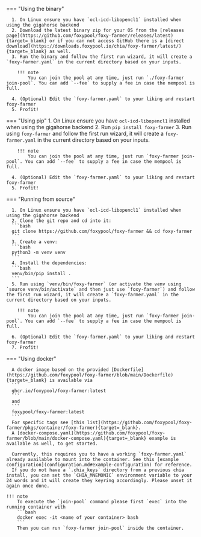 === "Using the binary"

      1. On Linux ensure you have `ocl-icd-libopencl1` installed when using the gigahorse backend
      2. Download the latest binary zip for your OS from the [releases page](https://github.com/foxypool/foxy-farmer/releases/latest){target=_blank} or if you can not access GitHub there is a [direct download](https://downloads.foxypool.io/chia/foxy-farmer/latest/){target=_blank} as well.
      3. Run the binary and follow the first run wizard, it will create a `foxy-farmer.yaml` in the current directory based on your inputs.

        !!! note
            You can join the pool at any time, just run `./foxy-farmer join-pool`. You can add `--fee` to supply a fee in case the mempool is full.

      4. (Optional) Edit the `foxy-farmer.yaml` to your liking and restart foxy-farmer
      5. Profit!

=== "Using pip"
      1. On Linux ensure you have `ocl-icd-libopencl1` installed when using the gigahorse backend
      2. Run `pip install foxy-farmer`
      3. Run using `foxy-farmer` and follow the first run wizard, it will create a `foxy-farmer.yaml` in the current directory based on your inputs.

        !!! note
            You can join the pool at any time, just run `foxy-farmer join-pool`. You can add `--fee` to supply a fee in case the mempool is full.

      4. (Optional) Edit the `foxy-farmer.yaml` to your liking and restart foxy-farmer
      5. Profit!

=== "Running from source"

      1. On Linux ensure you have `ocl-icd-libopencl1` installed when using the gigahorse backend
      2. Clone the git repo and cd into it: 
      ```bash
      git clone https://github.com/foxypool/foxy-farmer && cd foxy-farmer
      ```
      3. Create a venv:
      ```bash
      python3 -m venv venv
      ```
      4. Install the dependencies: 
      ```bash
      venv/bin/pip install .
      ```
      5. Run using `venv/bin/foxy-farmer` (or activate the venv using `source venv/bin/activate` and then just use `foxy-farmer`) and follow the first run wizard, it will create a `foxy-farmer.yaml` in the current directory based on your inputs.

        !!! note
            You can join the pool at any time, just run `foxy-farmer join-pool`. You can add `--fee` to supply a fee in case the mempool is full.

      6. (Optional) Edit the `foxy-farmer.yaml` to your liking and restart foxy-farmer
      7. Profit!

=== "Using docker"

      A docker image based on the provided [Dockerfile](https://github.com/foxypool/foxy-farmer/blob/main/Dockerfile){target=_blank} is available via
      ```
      ghcr.io/foxypool/foxy-farmer:latest
      ```
      and
      ```
      foxypool/foxy-farmer:latest
      ```
      For specific tags see [this list](https://github.com/foxypool/foxy-farmer/pkgs/container/foxy-farmer){target=_blank}.
      A [docker-compose.yaml](https://github.com/foxypool/foxy-farmer/blob/main/docker-compose.yaml){target=_blank} example is available as well, to get started.

      Currently, this requires you to have a working `foxy-farmer.yaml` already available to mount into the container. See this [example configuration](configuration.md#example-configuration) for reference.
      If you do not have a `.chia_keys` directory from a previous chia install, you can set the `CHIA_MNEMONIC` environment variable to your 24 words and it will create they keyring accordingly. Please unset it again once done.

    !!! note
        To execute the `join-pool` command please first `exec` into the running container with
        ```bash
        docker exec -it <name of your container> bash
        ```
        Then you can run `foxy-farmer join-pool` inside the container.
